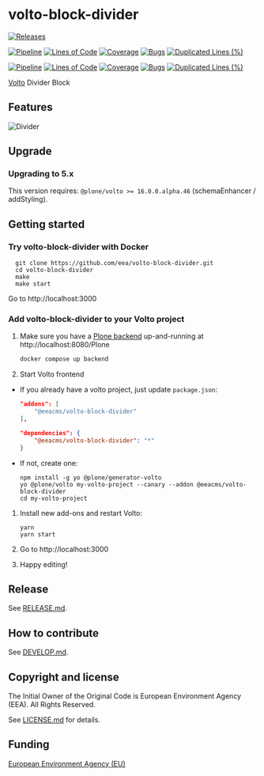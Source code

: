 # volto-block-divider

[![Releases](https://img.shields.io/github/v/release/eea/volto-block-divider)](https://github.com/eea/volto-block-divider/releases)

[![Pipeline](https://ci.eionet.europa.eu/buildStatus/icon?job=volto-addons%2Fvolto-block-divider%2Fmaster&subject=master)](https://ci.eionet.europa.eu/view/Github/job/volto-addons/job/volto-block-divider/job/master/display/redirect)
[![Lines of Code](https://sonarqube.eea.europa.eu/api/project_badges/measure?project=volto-block-divider-master&metric=ncloc)](https://sonarqube.eea.europa.eu/dashboard?id=volto-block-divider-master)
[![Coverage](https://sonarqube.eea.europa.eu/api/project_badges/measure?project=volto-block-divider-master&metric=coverage)](https://sonarqube.eea.europa.eu/dashboard?id=volto-block-divider-master)
[![Bugs](https://sonarqube.eea.europa.eu/api/project_badges/measure?project=volto-block-divider-master&metric=bugs)](https://sonarqube.eea.europa.eu/dashboard?id=volto-block-divider-master)
[![Duplicated Lines (%)](https://sonarqube.eea.europa.eu/api/project_badges/measure?project=volto-block-divider-master&metric=duplicated_lines_density)](https://sonarqube.eea.europa.eu/dashboard?id=volto-block-divider-master)

[![Pipeline](https://ci.eionet.europa.eu/buildStatus/icon?job=volto-addons%2Fvolto-block-divider%2Fdevelop&subject=develop)](https://ci.eionet.europa.eu/view/Github/job/volto-addons/job/volto-block-divider/job/develop/display/redirect)
[![Lines of Code](https://sonarqube.eea.europa.eu/api/project_badges/measure?project=volto-block-divider-develop&metric=ncloc)](https://sonarqube.eea.europa.eu/dashboard?id=volto-block-divider-develop)
[![Coverage](https://sonarqube.eea.europa.eu/api/project_badges/measure?project=volto-block-divider-develop&metric=coverage)](https://sonarqube.eea.europa.eu/dashboard?id=volto-block-divider-develop)
[![Bugs](https://sonarqube.eea.europa.eu/api/project_badges/measure?project=volto-block-divider-develop&metric=bugs)](https://sonarqube.eea.europa.eu/dashboard?id=volto-block-divider-develop)
[![Duplicated Lines (%)](https://sonarqube.eea.europa.eu/api/project_badges/measure?project=volto-block-divider-develop&metric=duplicated_lines_density)](https://sonarqube.eea.europa.eu/dashboard?id=volto-block-divider-develop)


[Volto](https://github.com/plone/volto) Divider Block

## Features

![Divider](https://github.com/eea/volto-block-divider/raw/master/docs/divider.gif)

## Upgrade

### Upgrading to 5.x

This version requires: `@plone/volto >= 16.0.0.alpha.46` (schemaEnhancer / addStyling).

## Getting started

### Try volto-block-divider with Docker

      git clone https://github.com/eea/volto-block-divider.git
      cd volto-block-divider
      make
      make start

Go to http://localhost:3000

### Add volto-block-divider to your Volto project

1. Make sure you have a [Plone backend](https://plone.org/download) up-and-running at http://localhost:8080/Plone

   ```Bash
   docker compose up backend
   ```

1. Start Volto frontend

* If you already have a volto project, just update `package.json`:

   ```JSON
   "addons": [
       "@eeacms/volto-block-divider"
   ],

   "dependencies": {
       "@eeacms/volto-block-divider": "*"
   }
   ```

* If not, create one:

   ```
   npm install -g yo @plone/generator-volto
   yo @plone/volto my-volto-project --canary --addon @eeacms/volto-block-divider
   cd my-volto-project
   ```

1. Install new add-ons and restart Volto:

   ```
   yarn
   yarn start
   ```

1. Go to http://localhost:3000

1. Happy editing!

## Release

See [RELEASE.md](https://github.com/eea/volto-block-divider/blob/master/RELEASE.md).


## How to contribute

See [DEVELOP.md](https://github.com/eea/volto-block-divider/blob/master/DEVELOP.md2).

## Copyright and license

The Initial Owner of the Original Code is European Environment Agency (EEA).
All Rights Reserved.

See [LICENSE.md](https://github.com/eea/volto-block-divider/blob/master/LICENSE.md) for details.

## Funding

[European Environment Agency (EU)](http://eea.europa.eu)
